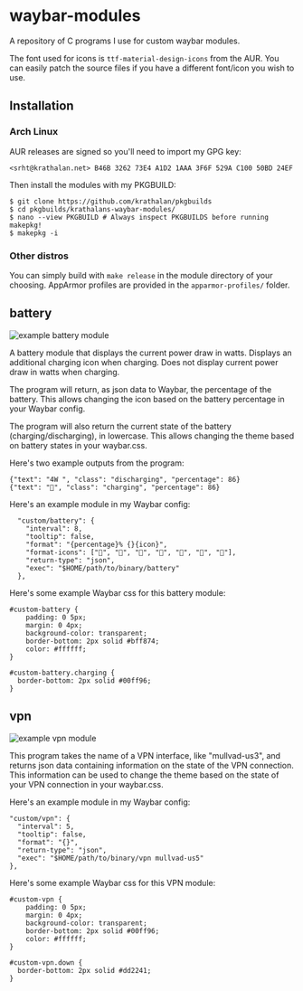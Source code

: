 # waybar-modules
A repository of C programs I use for custom waybar modules.

The font used for icons is `ttf-material-design-icons` from the AUR. You can easily patch the source files if you have a different font/icon you wish to use.

## Installation

### Arch Linux
AUR releases are signed so you'll need to import my GPG key:

`<srht@krathalan.net> B46B 3262 73E4 A1D2 1AAA 3F6F 529A C100 50BD 24EF`

Then install the modules with my PKGBUILD:

```
$ git clone https://github.com/krathalan/pkgbuilds
$ cd pkgbuilds/krathalans-waybar-modules/
$ nano --view PKGBUILD # Always inspect PKGBUILDS before running makepkg!
$ makepkg -i
```

### Other distros
You can simply build with `make release` in the module directory of your choosing. AppArmor profiles are provided in the `apparmor-profiles/` folder.

## battery
![example battery module](https://i.imgur.com/jovIrkU.jpg)

A battery module that displays the current power draw in watts. Displays an additional charging icon when charging. Does not display current power draw in watts when charging.

The program will return, as json data to Waybar, the percentage of the battery. This allows changing the icon based on the battery percentage in your Waybar config.

The program will also return the current state of the battery (charging/discharging), in lowercase. This allows changing the theme based on battery states in your waybar.css.

Here's two example outputs from the program:

```
{"text": "4W ", "class": "discharging", "percentage": 86}
{"text": "", "class": "charging", "percentage": 86}
```

Here's an example module in my Waybar config:

```
  "custom/battery": {
    "interval": 8,
    "tooltip": false,
    "format": "{percentage}% {}{icon}",
    "format-icons": ["", "", "", "", "", "", ""],
    "return-type": "json",
    "exec": "$HOME/path/to/binary/battery"
  },
```

Here's some example Waybar css for this battery module:

```
#custom-battery {
    padding: 0 5px;
    margin: 0 4px;
    background-color: transparent;
    border-bottom: 2px solid #bff874;
    color: #ffffff;
}

#custom-battery.charging {
  border-bottom: 2px solid #00ff96;
}
```

## vpn
![example vpn module](https://i.imgur.com/Zb1Jw1a.jpg)

This program takes the name of a VPN interface, like "mullvad-us3", and returns json data containing information on the state of the VPN connection. This information can be used to change the theme based on the state of your VPN connection in your waybar.css.

Here's an example module in my Waybar config:

```
"custom/vpn": {
  "interval": 5,
  "tooltip": false,
  "format": "{}",
  "return-type": "json",
  "exec": "$HOME/path/to/binary/vpn mullvad-us5"
},
```

Here's some example Waybar css for this VPN module:

```
#custom-vpn {
    padding: 0 5px;
    margin: 0 4px;
    background-color: transparent;
    border-bottom: 2px solid #00ff96;
    color: #ffffff;
}

#custom-vpn.down {
  border-bottom: 2px solid #dd2241;
}
```

